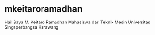 # mkeitaroramadhan
Hai! Saya M. Keitaro Ramadhan Mahasiswa dari Teknik Mesin Universitas Singaperbangsa Karawang
